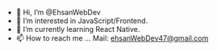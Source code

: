 - 👋 Hi, I’m @EhsanWebDev
- 👀 I’m interested in JavaScript/Frontend.
- 🌱 I’m currently learning React Native.
- 📫 How to reach me ...
     Mail: ehsanWebDev47@gmail.com
     

<!---
EhsanWebDev/EhsanWebDev is a ✨ special ✨ repository because its `README.md` (this file) appears on your GitHub profile.
You can click the Preview link to take a look at your changes.
--->
